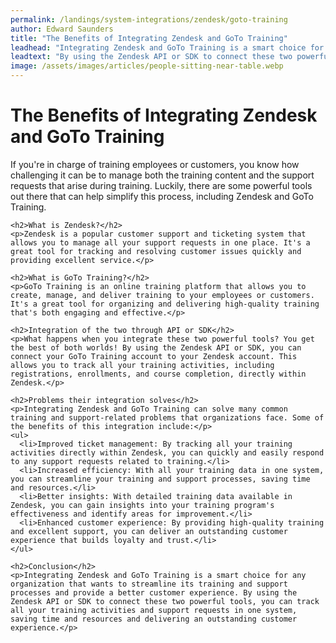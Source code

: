 ```yaml
---
permalink: /landings/system-integrations/zendesk/goto-training
author: Edward Saunders
title: "The Benefits of Integrating Zendesk and GoTo Training"
leadhead: "Integrating Zendesk and GoTo Training is a smart choice for any organization that wants to streamline its training and support processes and provide a better customer experience"
leadtext: "By using the Zendesk API or SDK to connect these two powerful tools, you can track all your training activities and support requests in one system, saving time and resources and delivering an outstanding customer experience."
image: /assets/images/articles/people-sitting-near-table.webp
---
```

<div class="arttext">    <h1>The Benefits of Integrating Zendesk and GoTo Training</h1>
    <p>If you're in charge of training employees or customers, you know how challenging it can be to manage both the training content and the support requests that arise during training. Luckily, there are some powerful tools out there that can help simplify this process, including Zendesk and GoTo Training.</p>

    <h2>What is Zendesk?</h2>
    <p>Zendesk is a popular customer support and ticketing system that allows you to manage all your support requests in one place. It's a great tool for tracking and resolving customer issues quickly and providing excellent service.</p>

    <h2>What is GoTo Training?</h2>
    <p>GoTo Training is an online training platform that allows you to create, manage, and deliver training to your employees or customers. It's a great tool for organizing and delivering high-quality training that's both engaging and effective.</p>

    <h2>Integration of the two through API or SDK</h2>
    <p>What happens when you integrate these two powerful tools? You get the best of both worlds! By using the Zendesk API or SDK, you can connect your GoTo Training account to your Zendesk account. This allows you to track all your training activities, including registrations, enrollments, and course completion, directly within Zendesk.</p>

    <h2>Problems their integration solves</h2>
    <p>Integrating Zendesk and GoTo Training can solve many common training and support-related problems that organizations face. Some of the benefits of this integration include:</p>
    <ul>
      <li>Improved ticket management: By tracking all your training activities directly within Zendesk, you can quickly and easily respond to any support requests related to training.</li>
      <li>Increased efficiency: With all your training data in one system, you can streamline your training and support processes, saving time and resources.</li>
      <li>Better insights: With detailed training data available in Zendesk, you can gain insights into your training program's effectiveness and identify areas for improvement.</li>
      <li>Enhanced customer experience: By providing high-quality training and excellent support, you can deliver an outstanding customer experience that builds loyalty and trust.</li>
    </ul>

    <h2>Conclusion</h2>
    <p>Integrating Zendesk and GoTo Training is a smart choice for any organization that wants to streamline its training and support processes and provide a better customer experience. By using the Zendesk API or SDK to connect these two powerful tools, you can track all your training activities and support requests in one system, saving time and resources and delivering an outstanding customer experience.</p>
</div>